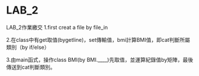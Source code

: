 # LAB_2
LAB_2作業繳交
1.first creat a file by file_in

2.在class中有get取值(bygetline)，set傳輸值，bmi計算BMI值，即cat判斷所屬類別（by if/else）

3.由main函式，操作class BMI(by BMI.____)先取值，並運算紀錄值by矩陣，最後傳送到cat判斷類別。

